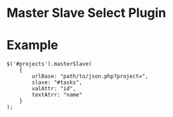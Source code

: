 Master Slave Select Plugin
=========

Example
=====

```
$('#projects').masterSlave(
    {
        urlBase: "path/to/json.php?project=",
        slave: "#tasks",
        valAttr: "id",
        textAtrr: "name"
    }   
);
```